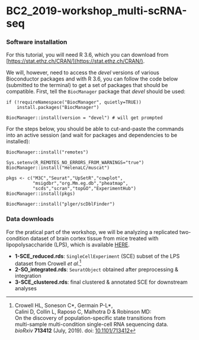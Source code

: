 # BC2_2019-workshop_multi-scRNA-seq

### Software installation

For this tutorial, you will need R 3.6, which you can download from [https://stat.ethz.ch/CRAN/](https://stat.ethz.ch/CRAN/).

We will, however, need to access the *devel* versions of various Bioconductor packages and with R 3.6, you can follow the code below (submitted to the terminal) to get a set of packages that should be compatible.  First, tell the `BiocManager` package that *devel* should be used:

```
if (!requireNamespace("BiocManager", quietly=TRUE))
    install.packages("BiocManager")

BiocManager::install(version = "devel") # will get prompted
```

For the steps below, you should be able to cut-and-paste the commands into an active session (and wait for packages and dependencies to be installed):
```
BiocManager::install("remotes")

Sys.setenv(R_REMOTES_NO_ERRORS_FROM_WARNINGS="true")
BiocManager::install("HelenaLC/muscat")

pkgs <- c("M3C","Seurat","UpSetR","cowplot",
          "msigdbr","org.Mm.eg.db","pheatmap",
          "scds","scran","topGO","ExperimentHub")
BiocManager::install(pkgs)

BiocManager::install("plger/scDblFinder")
```

### Data downloads

For the pratical part of the workshop, we will be analyzing a replicated two-condition dataset of brain cortex tissue from mice treated with lipopolysaccharide (LPS), which is available [HERE](http://imlspenticton.uzh.ch/teaching/BC2_2019-workshop_multi-scRNA-seq).

* **1-SCE_reduced.rds**: `SingleCellExperiment` (SCE) subset of the LPS dataset from Crowell *et al.*[^1]
* **2-SO_integrated.rds**: `SeuratObject` obtained after preprocessing & integration
* **3-SCE_clustered.rds**: final clustered & annotated SCE for downstream analyses

[^1]: Crowell HL, Soneson C\*, Germain P-L\*,  
Calini D, Collin L, Raposo C, Malhotra D & Robinson MD:  
On the discovery of population-specific state transitions from  
multi-sample multi-condition single-cell RNA sequencing data.  
*bioRxiv* **713412** (July, 2019). doi: [10.1101/713412](https://doi.org/10.1101/713412)